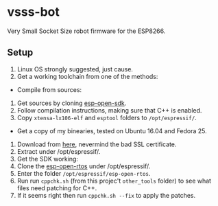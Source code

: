 vsss-bot
=============

Very Small Socket Size robot firmware for the ESP8266.

Setup
-----

1. Linux OS strongly suggested, just cause.
2. Get a working toolchain from one of the methods:
 * Compile from sources:
  1. Get sources by cloning [esp-open-sdk](https://github.com/pfalcon/esp-open-sdk).
  2. Follow compilation instructions, making sure that C++ is enabled.
  3. Copy `xtensa-lx106-elf` and `esptool` folders to `/opt/espressif/`.
 * Get a copy of my binearies, tested on Ubuntu 16.04 and Fedora 25.
  1. Download from [here](https://app.cear.ufpb.br/owncloud/index.php/s/LrvHW9WsqGsF3k1), nevermind the bad SSL certificate.
  2. Extract under /opt/espressif/.
4. Get the SDK working:
 1. Clone the [esp-open-rtos](https://github.com/SuperHouse/esp-open-rtos) under /opt/espressif/.
 2. Enter the folder `/opt/espressif/esp-open-rtos`.
 3. Run run `cppchk.sh` (from this projec't `other_tools` folder) to see what files need patching for C++.
 3. If it seems right then run `cppchk.sh --fix` to apply the patches.
